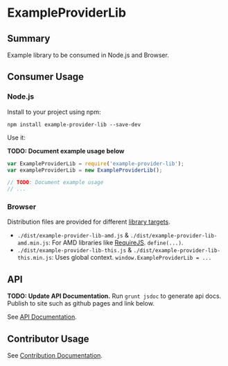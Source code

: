 
# ExampleProviderLib

## Summary

Example library to be consumed in Node.js and Browser.

## Consumer Usage

### Node.js

Install to your project using npm:

```
npm install example-provider-lib --save-dev
```

Use it:

**TODO: Document example usage below**

```javascript
var ExampleProviderLib = require('example-provider-lib');
var exampleProviderLib = new ExampleProviderLib();

// TODO: Document example usage
// ...
```

### Browser

Distribution files are provided for different [library targets](https://webpack.github.io/docs/configuration.html#output-librarytarget).

- `./dist/example-provider-lib-amd.js` & `./dist/example-provider-lib-amd.min.js`: For AMD libraries like [RequireJS](http://requirejs.org/). `define(...)`.
- `./dist/example-provider-lib-this.js` & `./dist/example-provider-lib-this.min.js`: Uses global context. `window.ExampleProviderLib = ...`

## API

**TODO: Update API Documentation.** Run `grunt jsdoc` to generate api docs. Publish to site such as github pages and link below.

See [API Documentation]().

## Contributor Usage

See [Contribution Documentation](./CONTRIBUTE.md).
